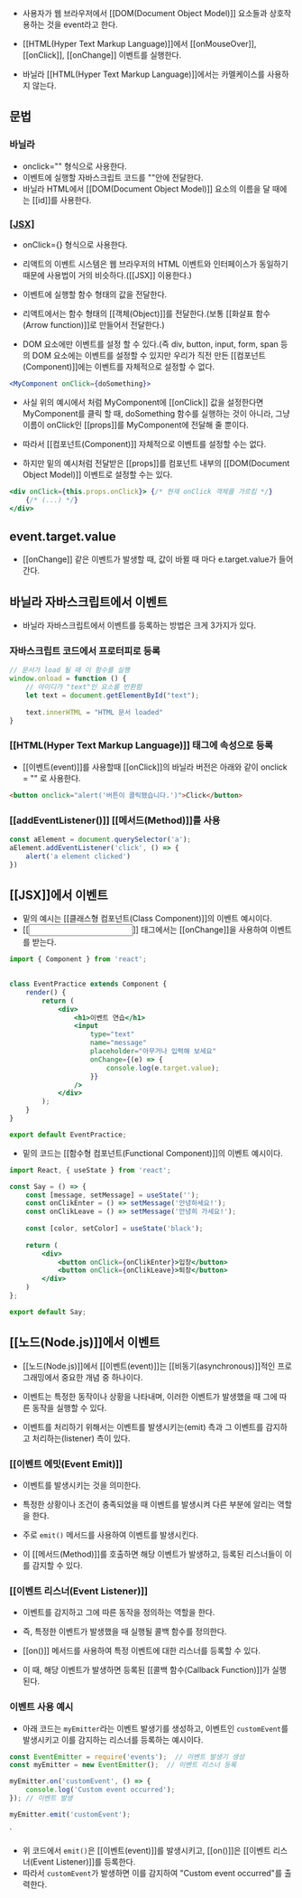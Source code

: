 - 사용자가 웹 브라우저에서 [[DOM(Document Object Model)]] 요소들과 상호작용하는 것을 event라고 한다.

- [[HTML(Hyper Text Markup Language)]]에서 [[onMouseOver]], [[onClick]], [[onChange]] 이벤트를 실행한다.

- 바닐라 [[HTML(Hyper Text Markup Language)]]에서는 카멜케이스를 사용하지 않는다.


## 문법

### 바닐라

- onclick="" 형식으로 사용한다.
- 이벤트에 실행할 자바스크립트 코드를 ""안에 전달한다.
- 바닐라 HTML에서 [[DOM(Document Object Model)]] 요소의 이름을 달 때에는 [[id]]를 사용한다.

### [[JSX]](리액트)

- onClick={} 형식으로 사용한다.
- 리액트의 이벤트 시스템은 웹 브라우저의 HTML 이벤트와 인터페이스가 동일하기 때문에 사용법이 거의 비슷하다.([[JSX]] 이용한다.)

- 이벤트에 실행할 함수 형태의 값을 전달한다.
- 리액트에서는 함수 형태의 [[객체(Object)]]를 전달한다.(보통 [[화살표 함수(Arrow function)]]로 만들어서 전달한다.)

- DOM 요소에만 이벤트를 설정 할 수 있다.(즉 div, button, input, form, span 등의 DOM 요소에는 이벤트를 설정할 수 있지만 우리가 직전 만든 [[컴포넌트(Component)]]에는 이벤트를 자체적으로 설정할 수 없다.

```jsx
<MyComponent onClick={doSomething}>
```

- 사실 위의 예시에서 처럼 MyComponent에 [[onClick]] 값을 설정한다면 MyComponent를 클릭 할 때, doSomething 함수를 실행하는 것이 아니라, 그냥 이름이 onClick인 [[props]]를 MyComponent에 전달해 줄 뿐이다.
- 따라서 [[컴포넌트(Component)]] 자체적으로 이벤트를 설정할 수는 없다. 

- 하지만 밑의 예시처럼 전달받은 [[props]]를 컴포넌트 내부의 [[DOM(Document Object Model)]] 이벤트로 설정할 수는 있다.

```jsx
<div onClick={this.props.onClick}> {/* 현재 onClick 객체를 가르킴 */}
	{/* (...) */}
</div>
```


## event.target.value

- [[onChange]] 같은 이벤트가 발생할 때, 값이 바뀔 때 마다 e.target.value가 들어간다.



## 바닐라 자바스크립트에서 이벤트

- 바닐라 자바스크립트에서 이벤트를 등록하는 방법은 크게 3가지가 있다.

### 자바스크립트 코드에서 프로터피로 등록

```js
// 문서가 load 될 때 이 함수를 실행
window.onload = function () {
	// 아이디가 "text"인 요소를 반환함
	let text = document.getElementById("text");
	
	text.innerHTML = "HTML 문서 loaded"
}
```

### [[HTML(Hyper Text Markup Language)]] 태그에 속성으로 등록

- [[이벤트(event)]]를 사용할때 [[onClick]]의 바닐라 버전은 아래와 같이 onclick = "" 로 사용한다.

```html
<button onclick="alert('버튼이 클릭됐습니다.')">Click</button>
```


### [[addEventListener()]] [[메서드(Method)]]를 사용

```js
const aElement = document.querySelector('a');
aElement.addEventListener('click', () => {
	alert('a element clicked')
})
```



## [[JSX]]에서 이벤트

- 밑의 예시는 [[클래스형 컴포넌트(Class Component)]]의 이벤트 예시이다.
- [[<input>]] 태그에서는 [[onChange]]을 사용하여 이벤트를 받는다.

```jsx
import { Component } from 'react';

  
class EventPractice extends Component {
	render() {
		return (
			<div>
				<h1>이벤트 연습</h1>
				<input
					type="text"
					name="message"
					placeholder="아무거나 입력해 보세요"
					onChange={(e) => {
						console.log(e.target.value);
					}}
				/>
			</div>
		);
	}
}

export default EventPractice;
```

- 밑의 코드는 [[함수형 컴포넌트(Functional Component)]]의 이벤트 예시이다.

```jsx
import React, { useState } from 'react';

const Say = () => {
	const [message, setMessage] = useState('');
	const onClikEnter = () => setMessage('안녕하세요!');
	const onClikLeave = () => setMessage('안녕히 가세요!');
	
	const [color, setColor] = useState('black');
	
	return (
		<div>
			<button onClick={onClikEnter}>입장</button>
			<button onClick={onClikLeave}>퇴장</button>
		</div>
	)
};

export default Say;
```


## [[노드(Node.js)]]에서 이벤트

- [[노드(Node.js)]]에서 [[이벤트(event)]]는 [[비동기(asynchronous)]]적인 프로그래밍에서 중요한 개념 중 하나이다.
- 이벤트는 특정한 동작이나 상황을 나타내며, 이러한 이벤트가 발생했을 때 그에 따른 동작을 실행할 수 있다.

- 이벤트를 처리하기 위해서는 이벤트를 발생시키는(emit) 측과 그 이벤트를 감지하고 처리하는(listener) 측이 있다.

### [[이벤트 에밋(Event Emit)]]

- 이벤트를 발생시키는 것을 의미한다.
- 특정한 상황이나 조건이 충족되었을 때 이벤트를 발생시켜 다른 부분에 알리는 역할을 한다.

- 주로 `emit()` 메서드를 사용하여 이벤트를 발생시킨다.
- 이 [[메서드(Method)]]를 호출하면 해당 이벤트가 발생하고, 등록된 리스너들이 이를 감지할 수 있다.

### [[이벤트 리스너(Event Listener)]]

- 이벤트를 감지하고 그에 따른 동작을 정의하는 역할을 한다.
- 즉, 특정한 이벤트가 발생했을 때 실행될 콜백 함수를 정의한다.

- [[on()]] 메서드를 사용하여 특정 이벤트에 대한 리스너를 등록할 수 있다.
- 이 때, 해당 이벤트가 발생하면 등록된 [[콜백 함수(Callback Function)]]가 실행된다.

### 이벤트 사용 예시

-  아래 코드는 `myEmitter`라는 이벤트 발생기를 생성하고, 이벤트인 `customEvent`를 발생시키고 이를 감지하는 리스너를 등록하는 예시이다.

```js
const EventEmitter = require('events');  // 이벤트 발생기 생성 
const myEmitter = new EventEmitter();  // 이벤트 리스너 등록 

myEmitter.on('customEvent', () => {   
	console.log('Custom event occurred'); 
}); // 이벤트 발생

myEmitter.emit('customEvent');
```
`

- 위 코드에서 `emit()`은 [[이벤트(event)]]를 발생시키고, [[on()]]은 [[이벤트 리스너(Event Listener)]]를 등록한다.
- 따라서 `customEvent`가 발생하면 이를 감지하여 "Custom event occurred"를 출력한다.